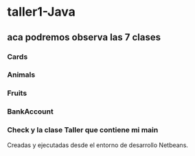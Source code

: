 # taller1-Java
## aca podremos observa las 7 clases 
### Cards 
### Animals 
### Fruits 
### BankAccount 
### Check y la clase Taller que contiene mi main

Creadas y ejecutadas desde el entorno de desarrollo Netbeans.
